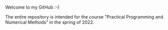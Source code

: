 Welcome to my GitHub :-)

The entire repository is intended for the course "Practical Programming and Numerical Methods" in the spring of 2022.
